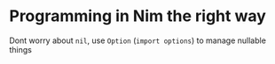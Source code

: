 # Programming in Nim the right way

Dont worry about `nil`, use `Option` (`import options`) to manage nullable things
